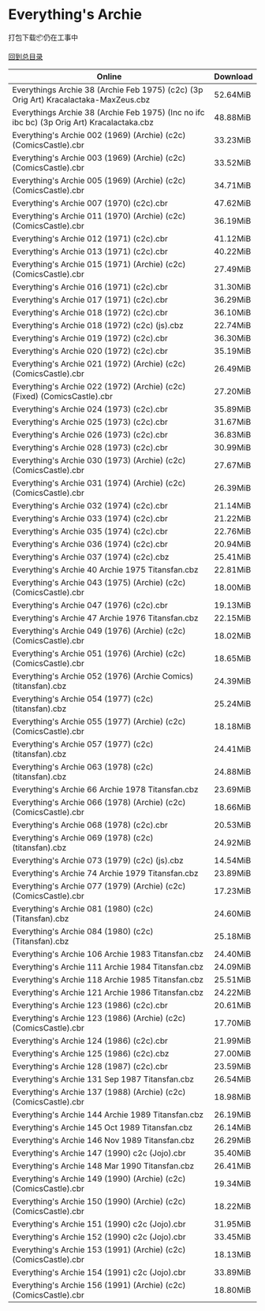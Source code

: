 # Everything's Archie

打包下载📦仍在工事中

[回到总目录](/Catalogs.md)







Online | Download
--- | ---
Everythings Archie 38 (Archie Feb 1975) (c2c) (3p Orig Art) Kracalactaka-MaxZeus.cbz | 52.64MiB
Everythings Archie 38 (Archie Feb 1975) (Inc no ifc ibc bc) (3p Orig Art) Kracalactaka.cbz | 48.88MiB
Everything's Archie 002 (1969) (Archie) (c2c) (ComicsCastle).cbr | 33.23MiB
Everything's Archie 003 (1969) (Archie) (c2c) (ComicsCastle).cbr | 33.52MiB
Everything's Archie 005 (1969) (Archie) (c2c) (ComicsCastle).cbr | 34.71MiB
Everything's Archie 007 (1970) (c2c).cbr | 47.62MiB
Everything's Archie 011 (1970) (Archie) (c2c) (ComicsCastle).cbr | 36.19MiB
Everything's Archie 012 (1971) (c2c).cbr | 41.12MiB
Everything's Archie 013 (1971) (c2c).cbr | 40.22MiB
Everything's Archie 015 (1971) (Archie) (c2c) (ComicsCastle).cbr | 27.49MiB
Everything's Archie 016 (1971) (c2c).cbr | 31.30MiB
Everything's Archie 017 (1971) (c2c).cbr | 36.29MiB
Everything's Archie 018 (1972) (c2c).cbr | 36.10MiB
Everything's Archie 018 (1972) (c2c) (js).cbz | 22.74MiB
Everything's Archie 019 (1972) (c2c).cbr | 36.30MiB
Everything's Archie 020 (1972) (c2c).cbr | 35.19MiB
Everything's Archie 021 (1972) (Archie) (c2c) (ComicsCastle).cbr | 26.49MiB
Everything's Archie 022 (1972) (Archie) (c2c) (Fixed) (ComicsCastle).cbr | 27.20MiB
Everything's Archie 024 (1973) (c2c).cbr | 35.89MiB
Everything's Archie 025 (1973) (c2c).cbr | 31.67MiB
Everything's Archie 026 (1973) (c2c).cbr | 36.83MiB
Everything's Archie 028 (1973) (c2c).cbr | 30.99MiB
Everything's Archie 030 (1973) (Archie) (c2c) (ComicsCastle).cbr | 27.67MiB
Everything's Archie 031 (1974) (Archie) (c2c) (ComicsCastle).cbr | 26.39MiB
Everything's Archie 032 (1974) (c2c).cbr | 21.14MiB
Everything's Archie 033 (1974) (c2c).cbr | 21.22MiB
Everything's Archie 035 (1974) (c2c).cbr | 22.76MiB
Everything's Archie 036 (1974) (c2c).cbr | 20.94MiB
Everything's Archie 037 (1974) (c2c).cbz | 25.41MiB
Everything's Archie 40 Archie 1975 Titansfan.cbz | 22.81MiB
Everything's Archie 043 (1975) (Archie) (c2c) (ComicsCastle).cbr | 18.00MiB
Everything's Archie 047 (1976) (c2c).cbr | 19.13MiB
Everything's Archie 47 Archie 1976 Titansfan.cbz | 22.15MiB
Everything's Archie 049 (1976) (Archie) (c2c) (ComicsCastle).cbr | 18.02MiB
Everything's Archie 051 (1976) (Archie) (c2c) (ComicsCastle).cbr | 18.65MiB
Everything's Archie 052 (1976) (Archie Comics) (titansfan).cbz | 24.39MiB
Everything's Archie 054 (1977) (c2c) (titansfan).cbz | 25.24MiB
Everything's Archie 055 (1977) (Archie) (c2c) (ComicsCastle).cbr | 18.18MiB
Everything's Archie 057 (1977) (c2c) (titansfan).cbz | 24.41MiB
Everything's Archie 063 (1978) (c2c) (titansfan).cbz | 24.88MiB
Everything's Archie 66 Archie 1978 Titansfan.cbz | 23.69MiB
Everything's Archie 066 (1978) (Archie) (c2c) (ComicsCastle).cbr | 18.66MiB
Everything's Archie 068 (1978) (c2c).cbr | 20.53MiB
Everything's Archie 069 (1978) (c2c) (titansfan).cbz | 24.92MiB
Everything's Archie 073 (1979) (c2c) (js).cbz | 14.54MiB
Everything's Archie 74 Archie 1979 Titansfan.cbz | 23.89MiB
Everything's Archie 077 (1979) (Archie) (c2c) (ComicsCastle).cbr | 17.23MiB
Everything's Archie 081 (1980) (c2c) (Titansfan).cbz | 24.60MiB
Everything's Archie 084 (1980) (c2c) (Titansfan).cbz | 25.18MiB
Everything's Archie 106 Archie 1983 Titansfan.cbz | 24.40MiB
Everything's Archie 111 Archie 1984 Titansfan.cbz | 24.09MiB
Everything's Archie 118 Archie 1985 Titansfan.cbz | 25.51MiB
Everything's Archie 121 Archie 1986 Titansfan.cbz | 24.22MiB
Everything's Archie 123 (1986) (c2c).cbr | 20.61MiB
Everything's Archie 123 (1986) (Archie) (c2c) (ComicsCastle).cbr | 17.70MiB
Everything's Archie 124 (1986) (c2c).cbr | 21.99MiB
Everything's Archie 125 (1986) (c2c).cbz | 27.00MiB
Everything's Archie 128 (1987) (c2c).cbr | 23.59MiB
Everything's Archie 131 Sep 1987 Titansfan.cbz | 26.54MiB
Everything's Archie 137 (1988) (Archie) (c2c) (ComicsCastle).cbr | 18.98MiB
Everything's Archie 144 Archie 1989 Titansfan.cbz | 26.19MiB
Everything's Archie 145 Oct 1989 Titansfan.cbz | 26.14MiB
Everything's Archie 146 Nov 1989 Titansfan.cbz | 26.29MiB
Everything's Archie 147 (1990) c2c (Jojo).cbr | 35.40MiB
Everything's Archie 148 Mar 1990 Titansfan.cbz | 26.41MiB
Everything's Archie 149 (1990) (Archie) (c2c) (ComicsCastle).cbr | 19.34MiB
Everything's Archie 150 (1990) (Archie) (c2c) (ComicsCastle).cbr | 18.22MiB
Everything's Archie 151 (1990) c2c (Jojo).cbr | 31.95MiB
Everything's Archie 152 (1990) c2c (Jojo).cbr | 33.45MiB
Everything's Archie 153 (1991) (Archie) (c2c) (ComicsCastle).cbr | 18.13MiB
Everything's Archie 154 (1991) c2c (Jojo).cbr | 33.89MiB
Everything's Archie 156 (1991) (Archie) (c2c) (ComicsCastle).cbr | 18.80MiB
